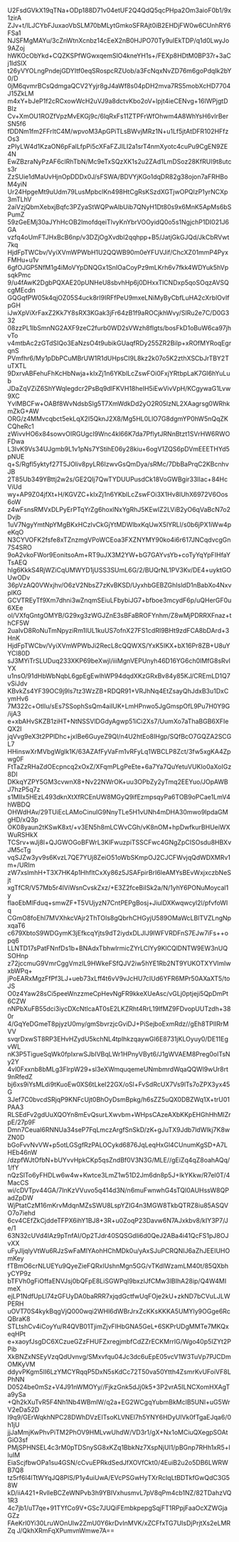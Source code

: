U2FsdGVkX19qTNa+ODp188D71v04etUF2Q4QdQ5qcPHpa2Om3aioF0b1/9x1zirA
ZJv+t/lLJCYbFJuxaoVbSLM70bMLytGmkoSFRAjt0iB2EHDjFW0w6CUnhRY6FSa1
NJSFMgMAYu/3cZnWtnXcnbz14cEeX2nB0HJPO70Ty9uIEkTDP/q1d0LwyJo9AZoj
hWKOcObYkd+CQZKSPfWGwxqemSlO4kneYH1s+/FEXp8HDtM0BP37r+3aCj1ldSlX
t26yVYOLngPndejGDYItf0eqSRospcRZUob/a3FcNqxNvZD76m6goPdqIk2bY0/D
0jM6qvmrBCsQdmgaQCV2Yyjr8gJ4aWf8s04pDH2mva7RS5mobXcHD7704J15ZkLM
m4xY+bJeP1f2cRCxowWcH2uVJ9a8dctvKbo2oV+lpjt4ieCENvg+16lWPjgtDBIz
Cv+XmOU1ROZfVpzMvEKGj9c/6lqRxFs11ZTPFrWfOhwm4A8WhYsH6vlrBerSN5f6
fDDNm1fm2FFrItC4M/wpvoM3ApGPiTLsBWvjMRz1N+u1Lf5jtAtDFR102HFfzOs3
zPIyLW4d1KzaON6pFalLfpPi5cXFaFZJILI2a1srT4nmXyotc4cuPu9CgEN9ZE4N
EwZBzraNyPzAF6clRhTbN/Mc9eTxSQzXK1s2u2ZAd1LmDSoz28KfRUI9t8utcs3r
ZzSUie1dMaUvHjnOpDDDx0J/sFSWA/BDVYjKGo1dqDR82g38ojon7aFRHBoM4yiN
Ur24HpgeMt9uUdm79LusMpbclKn498HtCgRsKSzdXGTjwOPQlzP1yrNCXp3mTLhV
2aiVzjQbmXebxjBqfc3PZyaStWQPwAlbUib7QNyH1Dt80s9x6MnK5ApMs6bSPumZ
59zGeEMj30aJYhHcOB2lmofdqeiTlvyKnYbrVOOyidQ0o5s1NgjchP1DI021J6GA
vzfq4oUmFTJHxBcB6np/v3DZjOgXvdbl2qqhpp+B5/JatjGkGJQd/JkCbRVwt7kq
HjdFpTWCbv/VyiXVmWPWbH1U2QQWB90m0eYFUVJif/ChcXZ01mmP4PyxFMHu+u1v
6gfOJGP5NfM1g4iMoVYpDNQGx1SnIOaCoyPz9mLKrh6v7fkk4WDYuk5hVpsqkPmc
9/u4fAwK2DgbPQXAE20pUNHeU8sbvhHp6j0DHxxTlCNDxp5qoSOqzAVSQcgMEcdn
GQGqfPW05k4qjOZ05S4uck8rI9IRFfPeU9mxeLNiMyByCbfLuHA2cXrblOvIfpGH
iJwXpViXrFaxZ2Kk7Y8sRX3KGak3jFr64zB1f9aROCjkhWvy/SlRu2e7C/D0G332
08zzPL1lbSmnNG2AXF9zeC2furb0WD2sVWzh8fIgts/bosFkD1oBuW6ca97jhvTo
v4mtbAc2zGTdSIQo3EaNzsO4t9ubikGUaqfRDy255ZR2BiIp+xROfMYRoqEgrqnS
PVmfhr6/My1pDbPCuMBrUW1R1dUHpsCI9L8kz2k07o5K2zthXSCbJrTBY2TuTXTL
9DxrvABFehuFhKcHbNwja+kIxZj1n6YKblLcZswFOi0FxjYRtbpLaK7GI6hYuLub
JDaZqVZiZ6ShYWqIegdcr2PsBq9dlFKVH18heIH5iEwVivVpH/KCgywaG1Lvw9XC
YvlMBCFw+OABf8WvNdsbSlg5T7XmWdkDd2yO2R05lzNL2XAagrsg0WRhkmZkG+AW
ORG/z4MMvcqbct5ekLqX2I5QknJ2X8/Mg5HL0LlO7G8dgmYP0hW5nQqZKCQheRc1
zWivvHO6x84sowvOIRGUgcI9Wnc4kl66K7da7PflytJRNnBtzt1SVrHW6RWOFDwa
L3IvK9Vs34UJgmb9L1v1pNs7YStihE06y28kiu+6ogV1ZQS6pDVmEEETHYd5pNUE
q+S/Rgfl5yktyf27T5JOliv8pyLR6IzwvGsQmDya/sRMc/7DbBaPrqC2KBcnhvJB
2T85Ub349YBttj2w2s/GE2QIj7QwTYDUUPusdCk18VoGWBgir33lIac+84HcViUd
wy+AP9Z04jfXt+H/KGVZC+kIxZj1n6YKblLcZswFOi3X1Hv8lUhX6972V6Oos6oW
z4wFsnsRMVxDLPyErPTqYrZg6hoxlNxYgRhJ5KEwIZ2LViB2yO6qVaBcN7o2Dvjb
1uV7NgyYmtNpYMgBKxHCzIvCkGjYtMDWlbxKqUwX5lYRLl/s0b6jPX1iWw4peKqO
N3CYVOFK2fsfe8xTZnzmgVPoWCEoa3FXZNYMY90ko4i6r617JNCqdvcgGn7S4SRO
9oA2vkoFWor9EonitsoAm+RT9uJX3M2YW+bG7GAYvsYb+coTyYqYpFIHfaYTsAEQ
hIg6KkkS4RjWZiCqUMWYD1jUSS3SUmL6G/2/BUQrNL1PV3Kv/DE4+uyktGOUwODv
36pVzAQ0VWxjhv/O6zV2NbsZ7zKvBKSD/UyxhbGEBZGhIsldD1nBabXo4NxvplKG
GCVTREyTf9Xm7dhni3wZnqmSEiuLFbybiJG7+bfboe3mcydF6p/uQHerGF0u6XEe
ol/VXfqGntgOMYB/G29xg3zWGJZnE3sBFaBROFYnhm/Z8wMjPDRRXFnaz+thCF5W
2uaIvD8RoNuTmNpyziRm1IUL1kuUS7ofnX27FS1cdRI9BHt9zdFCA8bDArd+3HnK
HjdFpTWCbv/VyiXVmWPWbJi2RecL8cQQWXS/YxK5IKX+bX16Pr8ZB+U8uYYCl80D
sJ3MYiTrSLUDuq233XKP69beXwjl/iiiMgnVEPUnyh46D16YG6ch0lMfG8sRvlYX
u1nsO/91dHbWbNqbL6gpEgEwlhWP94dqdXKzGRxBv84y85KJ/CREmLD1Q7vSiJdv
KBvkZs4YF39OC9j9ls7tz3WzZB+RDQR91+VRJhNq4EtZsayQhJdxB3u1DxCymHv6
7M322c+OtlIu/sEs7SSophSsQm4aiIUK+LmHPnwo5JgGmspOfL9Pu7H0Y9G/ijA3
e+xbAHvSKZB1ziHT+NtNSSVlDGdyAgwp51iCi2Xs7/UumXo7aThaBGB6XFIeQX2I
jqVvg9eX3t2PPlDhc+jxIBe6GuyeZ9Ql/n4U2htEo8IHgp/SQfBcO7GQZA2SCGL7
HHinswXrMVbgWglk1K/63AZAfFyVaFm1vRFyLq1WBCLP8Zct/3fw5xgKA4Zpwg0F
FtTaZzRHaZdOEcpncq2xOxZ/XFqmPLgPeEte+6a7Ya7QuYetuVUKIo0aXoIGz8DI
DKkqYZPY5GM3cvwnX8+Nv22NWrOK+uu3OPbZy2yTmq2EEYuo/JOpAWBJ7hzP5q7z
s1MIIx5HEzL493dknXtXfRCEnUW8MGyQ9ifEzmpsqyPa6TOB9oPCae1LmV4hWBDQ
OHWdHAv/29TUiEcLAMoCinuIG9NnyTLe5H1vUNh4mDHA30mwo9IpdaGMgHD/xQ3p
OK08yaun2tKSwK8xt/+v3EN5h8mLCWvCGh/vK8nOM+hpDwfkurBHUeiWXWuRSHkX
TCSrv+wJj8l+QJGWOGoBFWrL3KlFwuzpiTSSCFwc4GNgZpCISOsdu8HBXvJM5cTg
vqSJZw3yv9s6KvzL7QE7YUj8ZeiO51oWbSKmpOJ2CJCFWvjqQdWDXMRv1m+/URIm
zW7xslmhH+T3X7HK4p1HhfltCxXy86z5JSAFpirBrI6leAMYsBEvWxjxczbNeSjt
xgTfCR/V57Mb5r4lViWsnCvskZxz/+E3Z2fceBiISk2a/N/1yhY6PONuMoycal1y
flaoEbMlFduq+smwZF+T5VUjyzN7CntPEPgBosj+JiulDXKwqwcyl2l/pfvfoWIq
CGmO8foEhI7MVXhkcVAjr2ThTOIs8gQbrhCHGyjU589OMaWcLBlTVZLngNpxqaT6
c679XbtoS9WDGymK3jEfkcqYjts9dT2iydxDLJlJ9lWFVRDFnS7EJw7iFs++opq6
LLNTD17sPatFNnfDs1b+BNAdxTbhwlrmicZYrLClYy9KlCQlDNTW9EW3nUQSOHnp
z72jccmuG9VmrCggVmzIL9HWkeFSfQJV2iw5hYE1Rb2NT9YUKOTXYVlmIwxbWPq+
jPoEARxMgzFfPf3LJ+ueb73xLff4t6vV9vJcHU7cIUd6YFR6MPr50AXaXT5/toJS
O0z4Yaw28sCi5peeWnzzmeCpHevNgFR9kkeXUeAsc/vGLj0ptjeji5QpDmPt6CZW
nNPbXuFB55dci3iycDXcNtlcaAT0sE2LKZRht4RrL19IfMZ9FDvopUUTzdh+380r
4/GqYeDGmeT8pjyzU0my/gmSbvrzjcGviDJ+PiSejboExmRdz//gEh8TPlIRrMVV
svqrDxwST8RP3EHvHZydU5kchNL4tplhkzqaywGl6E8731jKLOyuy0/DE11EgvWL
nK3P5TigueSqWk0fpIxrwSJbIVBqLWr1HPnyVByt6/J1gWVAEM8Preg0olTsNy2Y
4vl0Fxxnb8bMLg3FlrpW29+sl3eXWmquqemeUNmbmrdWqaQQWl9wUr8rt9nRfedZ
bj6xs9iYsMLdi9tKuoEw0XS6tLkeI22GX/oSl+FvSdRcUX7Vs9lTs7oZPX3yx45G
3Jef7C0bvcdSRjqP9KNFcUjt0BhOyDsmBpkg/h6sZZ5uQX0DBZWq1X+trU01PAA3
RLSEdFv2gdUuXQOYn8mEvQsurLXwvbm+WHpsCAzeAXbKKpEHGhHhMIZrpE/27p9F
Dmn7Ceual6RNNUa34seP7FqLmczArgfSnSkD/zK+gJuTX9Jdb7ldWIkj7K8wZN0D
bGoFvvNvVW+p5otLGSgfRzPALOCykd6876JqLeqHxGl4CUnumKgSD+A7LHEb46nW
/dzpfWJtOfbN+bUYvvHpkCKp5qsZndBf0V3N3G/MLE//gEiZq4qZ8oahAQq/1/fY
nQzSlTo6yFHDLw6w4w+Kwtce3LmZ1w51D2Jm6dn8p5J+IkYKkw/R7el0T/4MacCS
wi/cDVTpv44GA/7InKzVVuvo5q414d3N/n6muFwnwhG4sTQl0AUHssW8QPadZpDW
WjPtatCzM16mKrvMdqnMZsSWU8LspYZlG4n3MGW8TkbQTRZ8iu85ASQVO7o7iehd
6cv4CEfZkCjddeTFPX6ihY1BJ8+3R+u0ZoqP23Davw6N7AJxkbv8/kIY3P7/Je/1
63N32cUVd4lAz9pTnfAI/Op2TJdr40SQSGdIi6d0QeJ2ABa4i41QcFS1pJ8OJvXX
uFyJljqlyVtWu6RJzSwFaMIYAohHChMDk0u/yAxSJuPCRQNIJ6aZhJEEIUHOmKey
fTBmO6crNLUEYu9QyeZieFQRxIUshnMgn5GG/vTKdlWzamLM40t/85QXbhyCYP9z
bTFVh0gFiOffaENVJsj0bQFpE8LiSGWPqI9bxzlJfCMw3lBIhA28ip/Q4W4MImeX
ejLP1NdfUpLl74zGFUyDA0baRRR7xjqdGctfwUqFOje2kU+zkND7bCVuLJLWPERH
uOVT70S4kykBqgVjQ000wqi2WHl6dWBrJrxZcKKsKKKA5UMYIy9OGge6RcQBraK8
STLtshCv4iCoyYu/R4QVB01TjimZjvFIHbGNA5GeL+6SKPrUDgMMTe7MKQxeqHPt
e+xaoyfJsgDC6XCzueGZzFHUFZxregjmbfCdZZrECKMrrlG/Wgo40p5IZYt2PPib
XkBNZxNSEyVzqQdUvnvg/SMxvfqu04Jc3dc6uEpE05vcV1W3TuVp7PJCDmOMKyVM
ddyvPKgm5II6LzYMCYRqqP5DxN5sKdCc72T50va50Ytth4ZsmrKvUFoiVF8LPhNN
D0524be0mSz+V4J91nWMOYy//FjkzGnk5dJj0k5+3P2vrA5ILNCXomHXAgTa9ySa
+Qh2kXuTvR5F4Nh1Nb4WBmlW/q2a+EG2WCgqYubmBkMclB5UNI+uG5WrV2eDa52D
I9q9/GErWqkhNPC28DWhDVzEITsoKLVNEl7h5YNY6HDyUlVk0fTgaEJqa6/0h1jU
jjJaMmjKwPhvPiTM2PhOV9HMLvwUhdW/VD3r1/gX+Nx1oMCiuQXegpSOAtGiO3sf
PMjSPHNSEL4c3rM0pTDSnySG8xKZq1BbkNz7XspNjUI1/pBGnp7RHh1xR5+lluIM
EiaScjfbwOPa1su4GSN/cCvuEPRkdSedJfXOVfCkt0/4EuiB2u2o5DB6LWRWB7Q8
tz5rf6I4lTtWYqJQ8PlS/P1y4uiUwA/EVcPSGwHyTXrRcIqLtBDTkfGwQdC3G58W
kD/iiA421+RvlleBCZeWNPvb3h9YBIVxhusmvL7pV8qPm4cb1NZ/82TDahzVQ1R3
4c7jb1/uT7qe+91TYfCo9V+GSc7JUQiFEmbkpepgSqjFT1RPpjFaaOcXZWGjaGZz
FAeKrl0Yi30LruWOnUlw2ZmU0Y6krDvInMVK/xZCFfxTG7UIsDjPrjtXs2eLMRZq
J/QkhXRmFqXPumvnWmwe7A==
